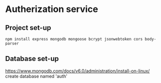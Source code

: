 # Autherization service

## Project set-up
```
npm install express mongodb mongoose bcrypt jsonwebtoken cors body-parser
```

## Database set-up
https://www.mongodb.com/docs/v6.0/administration/install-on-linux/
create database named 'auth'